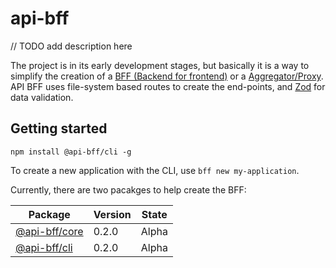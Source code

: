 # api-bff

// TODO add description here

The project is in its early development stages,
but basically it is a way
to simplify the creation of a [BFF (Backend for frontend)](https://www.linkedin.com/pulse/bff-backend-frontend-pattern-microservices-arpit-bhayani/) or a [Aggregator/Proxy](https://medium.com/nerd-for-tech/design-patterns-for-microservices-aggregator-pattern-99c122ac6b73).
API BFF uses file-system based routes to create the end-points, and [Zod](https://zod.dev/) for data validation.

## Getting started

`npm install @api-bff/cli -g`

To create a new application with the CLI, use `bff new my-application`.

Currently, there are two pacakges to help create the BFF:

| Package | Version | State |
| - | - | - |
| [@api-bff/core](packages/core/README.md) | 0.2.0 | Alpha |
| [@api-bff/cli](packages/cli/README.md) | 0.2.0 | Alpha |
